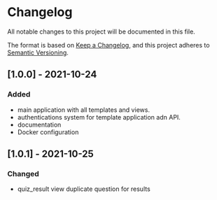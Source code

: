 # Changelog
All notable changes to this project will be documented in this file.

The format is based on [Keep a Changelog](https://keepachangelog.com/en/1.0.0/),
and this project adheres to [Semantic Versioning](https://semver.org/spec/v2.0.0.html).


## [1.0.0] - 2021-10-24
### Added
- main application with all templates and views.
- authentications system for template application adn API.
- documentation
- Docker configuration


## [1.0.1] - 2021-10-25

### Changed
- quiz_result view duplicate question for results

 